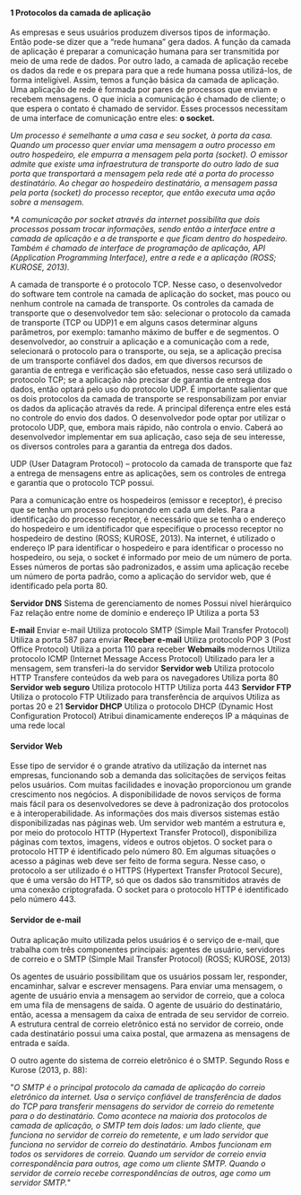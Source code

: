 #### 1 Protocolos da camada de aplicação
As empresas e seus usuários produzem diversos tipos de informação. Então pode-se dizer que a “rede humana” gera dados. A função da camada de aplicação é preparar a comunicação humana para ser transmitida por meio de uma rede de dados. Por outro lado, a camada de aplicação recebe os dados da rede e os prepara para que a rede humana possa utilizá-los, de forma inteligível. Assim, temos a função básica da camada de aplicação. Uma aplicação de rede é formada por pares de processos que enviam e recebem mensagens. O que inicia a comunicação é chamado de cliente; o que espera o contato é chamado de servidor. Esses processos necessitam de uma interface de comunicação entre eles: **o socket.**

*Um processo é semelhante a uma casa e seu socket, à porta da casa. Quando um processo quer enviar uma mensagem a outro processo em outro hospedeiro, ele empurra a mensagem pela porta (socket). O emissor admite que existe uma infraestrutura de transporte do outro lado de sua porta que transportará a mensagem pela rede até a porta do processo destinatário. Ao chegar ao hospedeiro destinatário, a mensagem passa pela porta (socket) do processo receptor, que então executa uma ação sobre a mensagem.*

**A comunicação por socket através da internet possibilita que dois processos possam trocar informações, sendo então a interface entre a camada de aplicação e a de transporte e que ficam dentro do hospedeiro. Também é chamado de interface de programação de aplicação, API (Application Programming Interface), entre a rede e a aplicação (ROSS; KUROSE, 2013).*

A camada de transporte é o protocolo TCP. Nesse caso, o desenvolvedor do software tem controle na camada de aplicação do socket, mas pouco ou nenhum controle na camada de transporte. Os controles da camada de transporte que o desenvolvedor tem são: selecionar o protocolo da camada de transporte (TCP ou UDP)1 e em alguns casos determinar alguns parâmetros, por exemplo: tamanho máximo de buffer e de segmentos. O desenvolvedor, ao construir a aplicação e a comunicação com a rede, selecionará o protocolo para o transporte, ou seja, se a aplicação precisa de um transporte confiável dos dados, em que diversos recursos de garantia de entrega e verificação são efetuados, nesse caso será utilizado o protocolo TCP; se a aplicação não precisar de garantia de entrega dos dados, então optará pelo uso do protocolo UDP. É importante salientar que os dois protocolos da camada de transporte se responsabilizam por enviar os dados da aplicação através da rede. A principal diferença entre eles está no controle do envio dos dados. O desenvolvedor pode optar por utilizar o protocolo UDP, que, embora mais rápido, não controla o envio. Caberá ao desenvolvedor implementar em sua aplicação, caso seja de seu interesse, os diversos controles para a garantia da entrega dos dados.

UDP (User Datagram Protocol) – protocolo da camada de transporte que faz a entrega de mensagens entre as aplicações, sem os controles de entrega e garantia que o protocolo TCP possui.

Para a comunicação entre os hospedeiros (emissor e receptor), é preciso que se tenha um processo funcionando em cada um deles. Para a identificação do processo receptor, é necessário que se tenha o endereço do hospedeiro e um identificador que especifique o processo receptor no hospedeiro de destino (ROSS; KUROSE, 2013). Na internet, é utilizado o endereço IP para identificar o hospedeiro e para identificar o processo no hospedeiro, ou seja, o socket é informado por meio de um número de porta. Esses números de portas são padronizados, e assim uma aplicação recebe um número de porta padrão, como a aplicação do servidor web, que é identificado pela porta 80.

**Servidor DNS**
Sistema de gerenciamento de nomes
Possui nível hierárquico
Faz relação entre nome de domínio e endereço IP
Utiliza a porta 53

**E-mail**
Enviar e-mail
Utiliza protocolo SMTP (Simple Mail Transfer Protocol)
Utiliza a porta 587 para enviar
**Receber e-mail**
Utiliza protocolo POP 3 (Post Office Protocol)
Utiliza a porta 110 para receber
**Webmails**
modernos
Utiliza protocolo ICMP (Internet Message Access Protocol)
Utilizado para ler a mensagem, sem transferi-la do
servidor
**Servidor web**
Utiliza protocolo HTTP
Transfere conteúdos da web para os navegadores
Utiliza porta 80
**Servidor web seguro**
Utiliza protocolo HTTP
Utiliza porta 443
**Servidor FTP**
Utiliza o protocolo FTP
Utilizado para transferência de arquivos
Utiliza as portas 20 e 21
**Servidor DHCP** Utiliza o protocolo DHCP (Dynamic Host Configuration Protocol) Atribui dinamicamente endereços IP a máquinas de uma rede local

#### Servidor Web
Esse tipo de servidor é o grande atrativo da utilização da internet nas empresas, funcionando sob a demanda das solicitações de serviços feitas pelos usuários. Com muitas facilidades e inovação proporcionou um grande crescimento nos negócios. A disponibilidade de novos serviços de forma mais fácil para os desenvolvedores se deve à padronização dos protocolos e à interoperabilidade. As informações dos mais diversos sistemas estão disponibilizadas nas páginas web. Um servidor web mantém a estrutura e, por meio do protocolo HTTP (Hypertext Transfer Protocol), disponibiliza páginas com textos, imagens, vídeos e outros objetos. O socket para o protocolo HTTP é identificado pelo número 80. Em algumas situações o acesso a páginas web deve ser feito de forma segura. Nesse caso, o protocolo a ser utilizado é o HTTPS (Hypertext Transfer Protocol Secure), que é uma versão do HTTP, só que os dados são transmitidos através de uma conexão criptografada. O socket para o protocolo HTTP é identificado pelo número 443.

#### Servidor de e-mail
Outra aplicação muito utilizada pelos usuários é o serviço de e-mail, que trabalha com três componentes principais: agentes de usuário, servidores de correio e o SMTP (Simple Mail Transfer Protocol) (ROSS; KUROSE, 2013)

Os agentes de usuário possibilitam que os usuários possam ler, responder, encaminhar, salvar e escrever mensagens. Para enviar uma mensagem, o agente de usuário envia a mensagem ao servidor de correio, que a coloca em uma fila de mensagens de saída. O agente de usuário do destinatário, então, acessa a mensagem da caixa de entrada de seu servidor de correio. A estrutura central de correio eletrônico está no servidor de correio, onde cada destinatário possui uma caixa postal, que armazena as mensagens de entrada e saída.

O outro agente do sistema de correio eletrônico é o SMTP. Segundo Ross e Kurose (2013, p. 88):

"*O SMTP é o principal protocolo da camada de aplicação do correio eletrônico da internet. Usa o serviço confiável de transferência de dados do TCP para transferir mensagens do servidor de correio do remetente para o do destinatário. Como acontece na maioria dos protocolos de camada de aplicação, o SMTP tem dois lados: um lado cliente, que funciona no servidor de correio do remetente, e um lado servidor que funciona no servidor de correio do destinatário. Ambos funcionam em todos os servidores de correio. Quando um servidor de correio envia correspondência para outros, age como um cliente SMTP. Quando o servidor de correio recebe correspondências de outros, age como um servidor SMTP.*"
